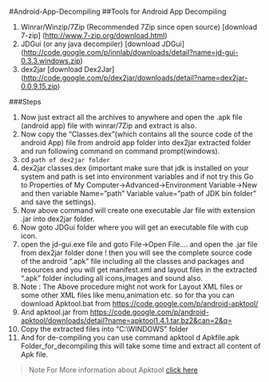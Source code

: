 #Android-App-Decompiling
##Tools for Android App Decompiling
1. Winrar/Winzip/7Zip (Recommended 7Zip since open source) [download 7-zip] (http://www.7-zip.org/download.html)
2. JDGui (or any java decompiler) [download JDGui] (http://code.google.com/p/innlab/downloads/detail?name=jd-gui-0.3.3.windows.zip)
3. dex2jar [download Dex2Jar] (http://code.google.com/p/dex2jar/downloads/detail?name=dex2jar-0.0.9.15.zip)

###Steps

1. Now just extract all the archives to anywhere and open the .apk file (android app) file with winrar/7Zip and extract is also.
2. Now copy the “Classes.dex”(which contains all the source code of the android App) file from android app folder into dex2jar extracted folder and run following command on command prompt(windows).
3. cd `path of dex2jar folder`
4. dex2jar classes.dex (important make sure that jdk is installed on your system and path is set into environment variables and if not try this Go to Properties of My Computer->Advanced->Environment Variable->New and then variable Name=”path” Variable value=”path of JDK bin folder” and save the settings).
5. Now above command will create one executable Jar file with extension .jar into dex2jar folder.
6. Now goto JDGui folder where you will get an executable file with cup icon.
7. open the jd-gui.exe file and goto File->Open File…. and open the .jar file from dex2jar folder done ! then you will see the complete source code of the android “.apk” file including all the classes and packages and resources and you will get manifest.xml and layout files in the extracted “.apk” folder including all icons,images and sound also.
8. Note : The Above procedure might not work for Layout XML files or some other XML files like menu,animation etc. so for tha you can download Apktool.bat from https://code.google.com/p/android-apktool/
9. And apktool.jar from https://code.google.com/p/android-apktool/downloads/detail?name=apktool1.4.1.tar.bz2&can=2&q=
10. Copy the extracted files into “C:\WINDOWS” folder
11. And for de-compiling you can use command apktool d Apkfile.apk Folder_for_decompiling this will take some time and extract all content of Apk file.

> Note For More information about Apktool [click here](http://www.xda-developers.com/android/guide-to-decompiling-and-recompiling-with-apktool/)